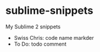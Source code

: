 sublime-snippets
================

My Sublime 2 snippets

* Swiss Chris: code name markder
* To Do: todo comment
